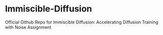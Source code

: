 # Immiscible-Diffusion
Official Github Repo for Immiscible Diffusion: Accelerating Diffusion Training with Noise Assignment
